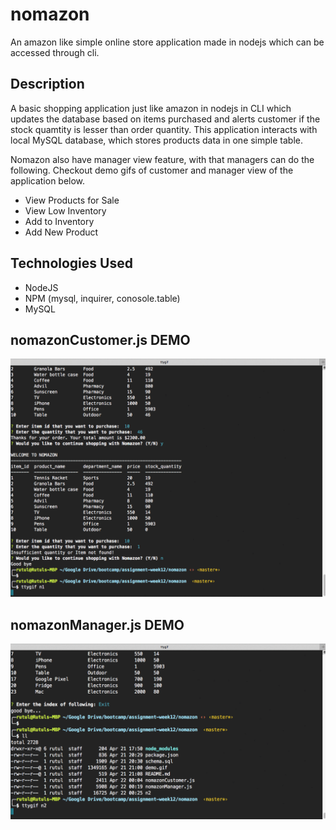 # nomazon
An amazon like simple online store application made in nodejs which can be accessed through cli.

## Description
A basic shopping application just like amazon in nodejs in CLI which updates the database based on items purchased and alerts customer if the stock quamtity is lesser than order quantity. This application interacts with local MySQL database, which stores products data in one simple table. 

Nomazon also have manager view feature, with that managers can do the following. Checkout demo gifs of customer and manager view of the application below.
- View Products for Sale
- View Low Inventory
- Add to Inventory
- Add New Product


## Technologies Used
- NodeJS
- NPM (mysql, inquirer, conosole.table)
- MySQL

## nomazonCustomer.js DEMO
![gif](customer.gif)

## nomazonManager.js DEMO
![gif](manager.gif)